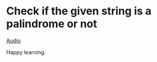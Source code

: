 # Check if the given string is a palindrome or not
 
 
[Audio](https://drive.google.com/file/d/1iUXvQaTslb5foQW5wnUsTw0cgf8kGLWf/view?usp=sharing)

Happy learning.
